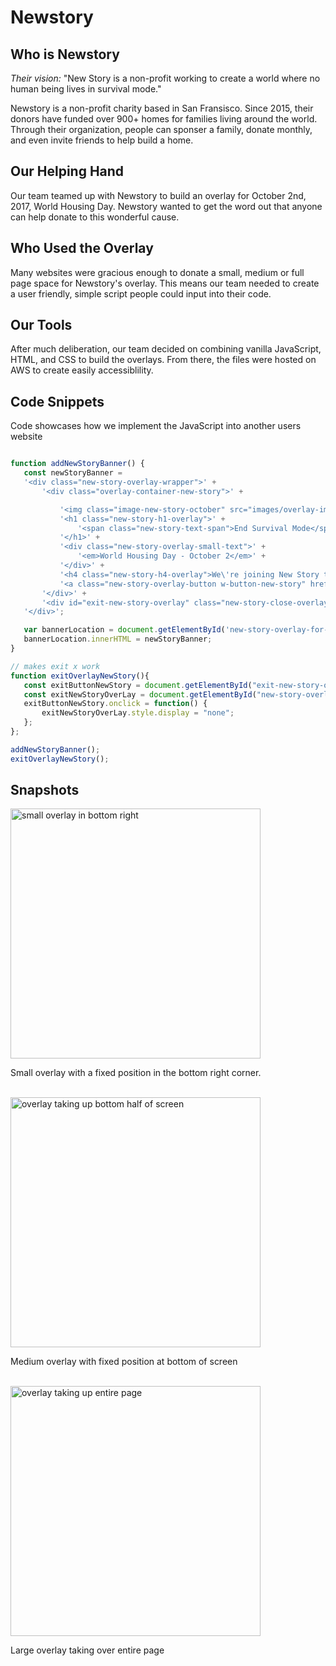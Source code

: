 # Newstory

<h2>Who is Newstory</h2>
<p><em>Their vision:</em> "New Story is a non-profit working to create a world where no human being lives in survival mode."</p>
<p>Newstory is a non-profit charity based in San Fransisco. Since 2015, their donors have funded over 900+ homes for families living around the world. Through their organization, people can sponser a family, donate monthly, and even invite friends to help build a home.</p>

<h2>Our Helping Hand</h2>
<p>Our team teamed up with Newstory to build an overlay for October 2nd, 2017, World Housing Day. Newstory wanted to get the word out that anyone can help donate to this wonderful cause.</p>

<h2>Who Used the Overlay</h2>
<p>Many websites were gracious enough to donate a small, medium or full page space for Newstory's overlay. This means our team needed to create a user friendly, simple script people could input into their code.</p>

<h2>Our Tools</h2>
<p>After much deliberation, our team decided on combining vanilla JavaScript, HTML, and CSS to build the overlays. From there, the files were hosted on AWS to create easily accessiblility.</p>

<h2>Code Snippets</h2>
<p>Code showcases how we implement the JavaScript into another users website</p>

 ``` javascript

function addNewStoryBanner() {
    const newStoryBanner = 
    '<div class="new-story-overlay-wrapper">' +
        '<div class="overlay-container-new-story">' +

            '<img class="image-new-story-october" src="images/overlay-image.png">' +
            '<h1 class="new-story-h1-overlay">' +
                '<span class="new-story-text-span">End Survival Mode</span>' +
            '</h1>' +
            '<div class="new-story-overlay-small-text">' +
                '<em>World Housing Day - October 2</em>' +
            '</div>' +
            '<h4 class="new-story-h4-overlay">We\'re joining New Story today, on World Housing Day, to help build a home for a family living in survival mode. 100% of all donations directly hire local workers and buy local materials. Join us to #EndSurvivalMode.</h4>' +
            '<a class="new-story-overlay-button w-button-new-story" href="http://newstorycharity.org" target="_blank" rel="noopener noreferrer">Visit newstorycharity.org</a>' +
        '</div>' +
        '<div id="exit-new-story-overlay" class="new-story-close-overlay" data-ix="close-overlay-large">x</div>' +
    '</div>';

    var bannerLocation = document.getElementById('new-story-overlay-for-october');
    bannerLocation.innerHTML = newStoryBanner;
}

// makes exit x work
function exitOverlayNewStory(){
    const exitButtonNewStory = document.getElementById("exit-new-story-overlay");
    const exitNewStoryOverLay = document.getElementById("new-story-overlay-for-october"); 
    exitButtonNewStory.onclick = function() {
        exitNewStoryOverLay.style.display = "none";
    };
};

addNewStoryBanner();
exitOverlayNewStory();


 ```

<h2>Snapshots</h2>
<img src="images/smalloverlay.png" alt="small overlay in bottom right" width="400">
<p>Small overlay with a fixed position in the bottom right corner.</p>
<br />
<img src="images/mediumoverlay.png" alt="overlay taking up bottom half of screen" width="400">
<p>Medium overlay with fixed position at bottom of screen</p>
<br />
<img src="images/largeoverlay.png" alt="overlay taking up entire page" width="400">
<p>Large overlay taking over entire page</p>


